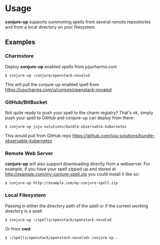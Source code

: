 # Usage

**conjure-up** supports summoning spells from several remote repositories and from a local directory on your filesystem.

## Examples

### Charmstore

Deploy **conjure-up** enabled spells from jujucharms.com

```
$ conjure-up ~conjure/openstack-novalxd
```

This will pull the conjure-up enabled spell from https://jujucharms.com/u/conjure/openstack-novalxd

### GitHub/BitBucket

Not quite ready to push your spell to the charm registry? That's ok, simply push
your spell to GitHub and conjure-up can deploy from there:

```
$ conjure-up juju-solutions/bundle-observable-kubernetes
```

This would pull from GitHub repo https://github.com/juju-solutions/bundle-observable-kubernetes

### Remote Web Server

**conjure-up** will also support downloading directly from a webserver. For
example, if you have your spell zipped up and stored at
http://example.com/my-conjure-spell.zip you could install it like so:

```
$ conjure-up http://example.com/my-conjure-spell.zip
```

### Local Filesystem

Passing in either the directory path of the spell or if the current working directory is a spell:

```
$ conjure-up ~/spells/openstack/openstack-novalxd
```

Or from **cwd**

```
$ ~/spells/openstack/openstack-novalxd> conjure-up .
```
